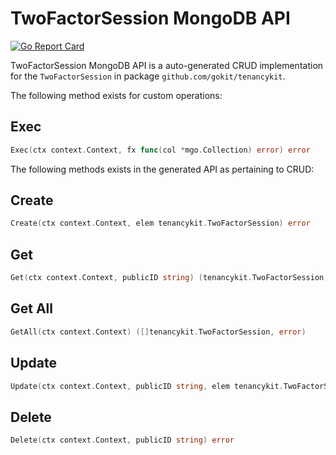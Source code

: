 TwoFactorSession MongoDB API
===================================
[![Go Report Card](https://goreportcard.com/badge/github.com/gokit/tenancykit/db/twofactorsessionmgo)](https://goreportcard.com/report/github.com/gokit/tenancykit/db/twofactorsessionmgo)

TwoFactorSession MongoDB API is a auto-generated CRUD implementation for the `TwoFactorSession` in package `github.com/gokit/tenancykit`.

The following method exists for custom operations:

## Exec

```go
Exec(ctx context.Context, fx func(col *mgo.Collection) error) error
```

The following methods exists in the generated API as pertaining to CRUD:

## Create

```go
Create(ctx context.Context, elem tenancykit.TwoFactorSession) error
```

## Get

```go
Get(ctx context.Context, publicID string) (tenancykit.TwoFactorSession, error)
```

## Get All

```go
GetAll(ctx context.Context) ([]tenancykit.TwoFactorSession, error)
```

## Update

```go
Update(ctx context.Context, publicID string, elem tenancykit.TwoFactorSession) error
```

## Delete

```go
Delete(ctx context.Context, publicID string) error
```